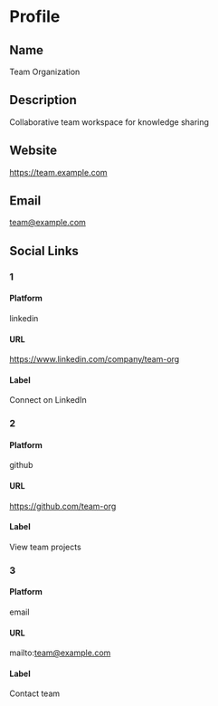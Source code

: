 # Profile

## Name

Team Organization

## Description

Collaborative team workspace for knowledge sharing

## Website

https://team.example.com

## Email

team@example.com

## Social Links

### 1

#### Platform

linkedin

#### URL

https://www.linkedin.com/company/team-org

#### Label

Connect on LinkedIn

### 2

#### Platform

github

#### URL

https://github.com/team-org

#### Label

View team projects

### 3

#### Platform

email

#### URL

mailto:team@example.com

#### Label

Contact team
